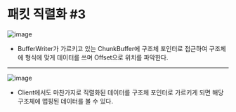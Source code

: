 # 패킷 직렬화 \#3
![image](https://user-images.githubusercontent.com/68372094/160074018-efba56c3-dde0-4bd4-92ef-db55534e3c45.png)
* BufferWriter가 가르키고 있는 ChunkBuffer에 구조체 포인터로 접근하여 구조체에 형식에 맞게 데이터를 쓰며 Offset으로 위치를 파악한다.
***
![image](https://user-images.githubusercontent.com/68372094/160065527-8de939d8-7874-4f5a-8e93-cbc1a402b7cb.png)
* Client에서도 마찬가지로 직렬화된 데이터를 구조체 포인터로 가르키게 되면 해당 구조체에 맵핑된 데이터를 볼 수 있다.
